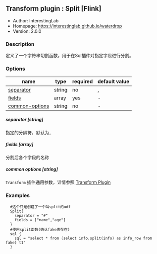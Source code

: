 ## Transform plugin : Split [Flink]

* Author: InterestingLab
* Homepage: https://interestinglab.github.io/waterdrop
* Version: 2.0.0

### Description
定义了一个字符串切割函数，用于在Sql插件对指定字段进行分割。

### Options
| name | type | required | default value |
| --- | --- | --- | --- |
| [separator](#separator-string) | string | no | , |
| [fields](#fields-array) | array | yes | - |
| [common-options](#common-options-string)| string | no | - |



##### separator [string]

指定的分隔符，默认为`,`

##### fields [array]

分割后各个字段的名称

##### common options [string]

`Transform` 插件通用参数，详情参照 [Transform Plugin](/zh-cn/v2/flink/configuration/transform-plugins/)

### Examples

```
  #这个只是创建了一个叫split的udf
  Split{
    separator = "#"
    fields = ["name","age"]
  }
  #使用split函数(确认fake表存在)
  sql {
    sql = "select * from (select info,split(info) as info_row from fake) t1"
  }
```
